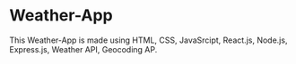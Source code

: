 # Weather-App
This Weather-App is made using  HTML, CSS, JavaSrcipt, React.js, Node.js, Express.js, Weather API, Geocoding AP.
